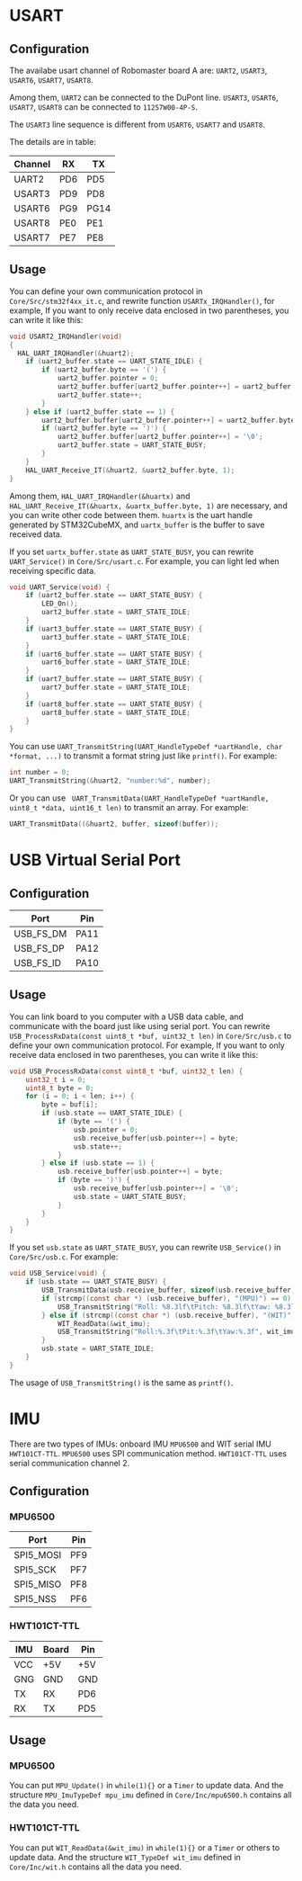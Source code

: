 # USART

## Configuration

The availabe usart channel of Robomaster board A are: `UART2`, `USART3`, `USART6`, `USART7`, `USART8`.

Among them, `UART2` can be connected to the DuPont line. `USART3`, `USART6`, `USART7`, `USART8` can be connected
to `11257W00-4P-S`.

The `USART3` line sequence is different from `USART6`, `USART7` and `USART8`.

The details are in table:

| Channel | RX  | TX   |
|---------|-----|------|
| UART2   | PD6 | PD5  |
| USART3  | PD9 | PD8  |
| USART6  | PG9 | PG14 |
| USART8  | PE0 | PE1  |
| USART7  | PE7 | PE8  |

## Usage

You can define your own communication protocol in `Core/Src/stm32f4xx_it.c`,
and rewrite function `USARTx_IRQHandler()`, for example,
If you want to only receive data enclosed in two parentheses,
you can write it like this:

```c
void USART2_IRQHandler(void)
{
  HAL_UART_IRQHandler(&huart2);
    if (uart2_buffer.state == UART_STATE_IDLE) {
        if (uart2_buffer.byte == '(') {
            uart2_buffer.pointer = 0;
            uart2_buffer.buffer[uart2_buffer.pointer++] = uart2_buffer.byte;
            uart2_buffer.state++;
        }
    } else if (uart2_buffer.state == 1) {
        uart2_buffer.buffer[uart2_buffer.pointer++] = uart2_buffer.byte;
        if (uart2_buffer.byte == ')') {
            uart2_buffer.buffer[uart2_buffer.pointer++] = '\0';
            uart2_buffer.state = UART_STATE_BUSY;
        }
    }
    HAL_UART_Receive_IT(&huart2, &uart2_buffer.byte, 1);
}
```

Among them, `HAL_UART_IRQHandler(&huartx)` and
`HAL_UART_Receive_IT(&huartx, &uartx_buffer.byte, 1)` are necessary,
and you can write other code between them.
`huartx` is the uart handle generated by STM32CubeMX,
and `uartx_buffer` is the buffer to save received data.

If you set `uartx_buffer.state` as `UART_STATE_BUSY`, you can rewrite
`UART_Service()` in `Core/Src/usart.c`. For example,
you can light led when receiving specific data.

```c
void UART_Service(void) {
    if (uart2_buffer.state == UART_STATE_BUSY) {
        LED_On();
        uart2_buffer.state = UART_STATE_IDLE;
    }
    if (uart3_buffer.state == UART_STATE_BUSY) {
        uart3_buffer.state = UART_STATE_IDLE;
    }
    if (uart6_buffer.state == UART_STATE_BUSY) {
        uart6_buffer.state = UART_STATE_IDLE;
    }
    if (uart7_buffer.state == UART_STATE_BUSY) {
        uart7_buffer.state = UART_STATE_IDLE;
    }
    if (uart8_buffer.state == UART_STATE_BUSY) {
        uart8_buffer.state = UART_STATE_IDLE;
    }
}
```

You can use `UART_TransmitString(UART_HandleTypeDef *uartHandle, char *format, ...)`
to transmit a format string just like `printf()`. For example:

```c
int number = 0;
UART_TransmitString(&huart2, "number:%d", number);
```

Or you can use ` UART_TransmitData(UART_HandleTypeDef *uartHandle, uint8_t *data, uint16_t len)`
to transmit an array. For example:

```c
UART_TransmitData((&huart2, buffer, sizeof(buffer));
```

# USB Virtual Serial Port

## Configuration

| Port      | Pin  |
|-----------|------|
| USB_FS_DM | PA11 |
| USB_FS_DP | PA12 |
| USB_FS_ID | PA10 |

## Usage

You can link board to you computer with a USB data cable,
and communicate with the board just like using serial port.
You can rewrite `USB_ProcessRxData(const uint8_t *buf, uint32_t len)`
in `Core/Src/usb.c` to define your own communication protocol.
For example,
If you want to only receive data enclosed in two parentheses,
you can write it like this:

```c
void USB_ProcessRxData(const uint8_t *buf, uint32_t len) {
    uint32_t i = 0;
    uint8_t byte = 0;
    for (i = 0; i < len; i++) {
        byte = buf[i];
        if (usb.state == UART_STATE_IDLE) {
            if (byte == '(') {
                usb.pointer = 0;
                usb.receive_buffer[usb.pointer++] = byte;
                usb.state++;
            }
        } else if (usb.state == 1) {
            usb.receive_buffer[usb.pointer++] = byte;
            if (byte == ')') {
                usb.receive_buffer[usb.pointer++] = '\0';
                usb.state = UART_STATE_BUSY;
            }
        }
    }
}
```

If you set `usb.state` as `UART_STATE_BUSY`, you can rewrite
`USB_Service()` in `Core/Src/usb.c`. For example:

```c
void USB_Service(void) {
    if (usb.state == UART_STATE_BUSY) {
        USB_TransmitData(usb.receive_buffer, sizeof(usb.receive_buffer));
        if (strcmp((const char *) (usb.receive_buffer), "(MPU)") == 0) {
            USB_TransmitString("Roll: %8.3lf\tPitch: %8.3lf\tYaw: %8.3lf\r\n", mpu_imu.rol, mpu_imu.pit, mpu_imu.yaw);
        } else if (strcmp((const char *) (usb.receive_buffer), "(WIT)") == 0) {
            WIT_ReadData(&wit_imu);
            USB_TransmitString("Roll:%.3f\tPit:%.3f\tYaw:%.3f", wit_imu.angle[0], wit_imu.angle[1], wit_imu.angle[2]);
        }
        usb.state = UART_STATE_IDLE;
    }
}
```

The usage of `USB_TransmitString()` is the same as `printf()`.

# IMU

There are two types of IMUs: onboard IMU `MPU6500` and WIT serial IMU `HWT101CT-TTL`.
`MPU6500` uses SPI communication method.
`HWT101CT-TTL` uses serial communication channel 2.

## Configuration

### MPU6500

| Port      | Pin |
|-----------|-----|
| SPI5_MOSI | PF9 |
| SPI5_SCK  | PF7 |
| SPI5_MISO | PF8 |
| SPI5_NSS  | PF6 |

### HWT101CT-TTL

| IMU | Board | Pin |
|-----|-------|-----|
| VCC | +5V   | +5V |
| GNG | GND   | GND |
| TX  | RX    | PD6 |
| RX  | TX    | PD5 |

## Usage

### MPU6500

You can put `MPU_Update()` in `while(1){}` or a `Timer` to update data.
And the structure `MPU_ImuTypeDef mpu_imu` defined in `Core/Inc/mpu6500.h` contains
all the data you need.

### HWT101CT-TTL

You can put `WIT_ReadData(&wit_imu)` in `while(1){}` or a `Timer` or others to update data.
And the structure `WIT_TypeDef wit_imu` defined in `Core/Inc/wit.h` contains
all the data you need.
